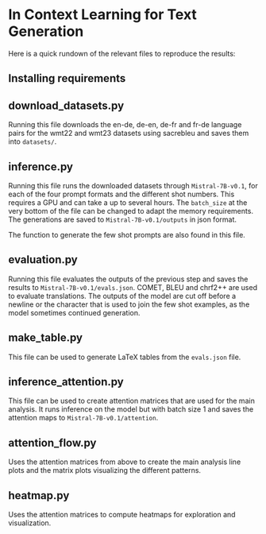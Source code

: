 # In Context Learning for Text Generation

Here is a quick rundown of the relevant files to reproduce the results:

## Installing requirements


## download_datasets.py
Running this file downloads the en-de, de-en, de-fr and fr-de language pairs for the wmt22 and wmt23 datasets using sacrebleu and saves them into `datasets/`.

## inference.py
Running this file runs the downloaded datasets through `Mistral-7B-v0.1`, for each of the four prompt formats and the different shot numbers.
This requires a GPU and can take a up to several hours.
The `batch_size` at the very bottom of the file can be changed to adapt the memory requirements. 
The generations are saved to `Mistral-7B-v0.1/outputs` in json format.

The function to generate the few shot prompts are also found in this file.

## evaluation.py
Running this file evaluates the outputs of the previous step and saves the results to `Mistral-7B-v0.1/evals.json`.
COMET, BLEU and chrf2++ are used to evaluate translations.
The outputs of the model are cut off before a newline or the character that is used to join the few shot examples, as the model sometimes continued generation.

## make_table.py
This file can be used to generate LaTeX tables from the `evals.json` file.

## inference_attention.py 
This file can be used to create attention matrices that are used for the main analysis.
It runs inference on the model but with batch size 1 and saves the attention maps to `Mistral-7B-v0.1/attention`.

## attention_flow.py
Uses the attention matrices from above to create the main analysis line plots and the matrix plots visualizing the different patterns.

## heatmap.py
Uses the attention matrices to compute heatmaps for exploration and visualization.
